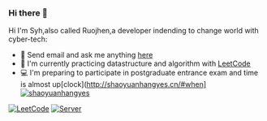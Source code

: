 ### Hi there 👋

<!--
**shaoyuanhangyes/shaoyuanhangyes** is a ✨ _special_ ✨ repository because its `README.md` (this file) appears on your GitHub profile.

Here are some ideas to get you started:

- 🔭 I’m currently working on ...
- 🌱 I’m currently learning ...
- 👯 I’m looking to collaborate on ...
- 🤔 I’m looking for help with ...
- 💬 Ask me about ...
- 📫 How to reach me: ...
- 😄 Pronouns: ...
- ⚡ Fun fact: ...
-->
Hi I'm Syh,also called Ruojhen,a developer indending to change world with cyber-tech:
- 📩 Send email and ask me anything [here](mailto:shaoyuanhangoutlook@gmail.com)
- 📓 I'm currently practicing datastructure and algorithm with [LeetCode](https://leetcode-cn.com/)
- 💻 I'm preparing to participate in postgraduate entrance exam and time is almost up[clock](http://shaoyuanhangyes.cn/#when]
[![shaoyuanhangyes](https://github-readme-stats.vercel.app/api?username=shaoyuanhangyes&show_icons=true&title_color=fff&icon_color=79ff97&text_color=9f9f9f&bg_color=151515)](https://github.com/shaoyuanhangyes/LeetCode)

[![LeetCode](https://github-readme-stats.vercel.app/api/pin/?username=shaoyuanhangyes&repo=LeetCode)](https://github.com/shaoyuanhangyes/LeetCode)
[![Server](https://github-readme-stats.vercel.app/api/pin/?username=shaoyuanhangyes&repo=Server)](https://github.com/shaoyuanhangyes/Server)
